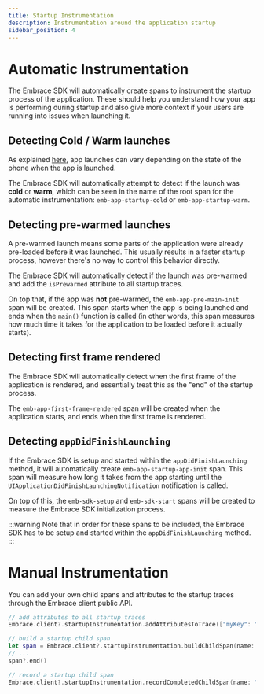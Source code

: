 ```yaml
---
title: Startup Instrumentation
description: Instrumentation around the application startup
sidebar_position: 4
---
```


# Automatic Instrumentation

The Embrace SDK will automatically create spans to instrument the startup process of the application. These should help you understand how your app is performing during startup and also give more context if your users are running into issues when launching it.

## Detecting Cold / Warm launches

As explained [here](https://developer.apple.com/documentation/xcode/reducing-your-app-s-launch-time#Understand-cold-and-warm-launch), app launches can vary depending on the state of the phone when the app is launched.

The Embrace SDK will automatically attempt to detect if the launch was **cold** or **warm**, which can be seen in the name of the root span for the automatic instrumentation: `emb-app-startup-cold` or `emb-app-startup-warm`.

## Detecting pre-warmed launches

A pre-warmed launch means some parts of the application were already pre-loaded before it was launched. This usually results in a faster startup process, however there's no way to control this behavior directly.

The Embrace SDK will automatically detect if the launch was pre-warmed and add the `isPrewarmed` attribute to all startup traces.

On top that, if the app was **not** pre-warmed, the `emb-app-pre-main-init` span will be created. This span starts when the app is being launched and ends when the `main()` function is called (in other words, this span measures how much time it takes for the application to be loaded before it actually starts).

## Detecting first frame rendered

The Embrace SDK will automatically detect when the first frame of the application is rendered, and essentially treat this as the "end" of the startup process.

The `emb-app-first-frame-rendered` span will be created when the application starts, and ends when the first frame is rendered.

## Detecting `appDidFinishLaunching`

If the Embrace SDK is setup and started within the `appDidFinishLaunching` method, it will automatically create `emb-app-startup-app-init` span. This span will measure how long it takes from the app starting until the `UIApplicationDidFinishLaunchingNotification` notification is called.

On top of this, the `emb-sdk-setup` and `emb-sdk-start` spans will be created to measure the Embrace SDK initialization process.

:::warning
Note that in order for these spans to be included, the Embrace SDK has to be setup and started within the `appDidFinishLaunching` method.  
:::

# Manual Instrumentation

You can add your own child spans and attributes to the startup traces through the Embrace client public API.

```swift
// add attributes to all startup traces
Embrace.client?.startupInstrumentation.addAttributesToTrace(["myKey": "myValue"])

// build a startup child span
let span = Embrace.client?.startupInstrumentation.buildChildSpan(name: "mySpan")?.startSpan()
// ...
span?.end()

// record a startup child span
Embrace.client?.startupInstrumentation.recordCompletedChildSpan(name: "myOtherSpan", startTime: someStartTime, endTime: someEndTime)
```

